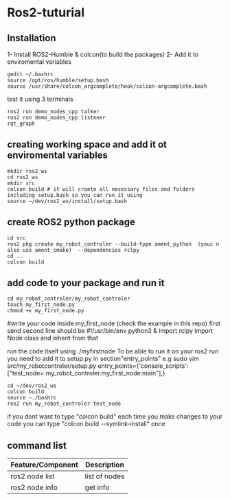 # Ros2-tuturial
## Installation
1- Install ROS2-Humble & colcon(to build the packages)
2- Add it to enviromental variables

```
gedit ~/.bashrc
source /opt/ros/humble/setup.bash
source /usr/share/colcon_argcomplete/hook/colcon-argcomplete.bash
```
test it using 3 terminals

```
ros2 run demo_nodes_cpp talker
ros2 run demo_nodes_cpp listener
rqt_graph
```

## creating working space and add it ot enviromental variables
```
mkdir ros2_ws
cd ros2_ws
mkdir src
colcon build # it will craete all necessary files and folders including setup.bash so you can run it using 
source ~/dev/ros2_ws/install/setup.bash
```

## create ROS2 python package
```
cd src
ros2 pkg create my_robot_controler --build-type ament_python  (youc n also use ament_cmake)  --dependencies rclpy
cd ..
colcon build
```

## add code to your package and run it 
```
cd my_robot_controler/my_robot_controler
touch my_first_node.py
chmod +x my_first_node.py
```
#write your code inside my_first_node (check the example in this repo)
first send second line should be #!/usr/bin/env python3   & import rclpy
import Node class and inherit from that

run the code itself using ./myfirstnode
To be able to run it on your ros2 run you need to add it to setup.py in section"entry_points" e.g
sudo vim src/my_robotcontroler/setup.py
entry_points={'console_scripts': ["test_node= my_robot_controler.my_first_node:main"],}
```
cd ~/dev/ros2_ws
colcon build
source ~./bashrc
ros2 run my_robot_controler test_node
```
if you dont want to type "colcon build" each time you make changes to your code you can type "colcon build --symlink-install" once

## command list 

| Feature/Component      | Description    |
|------------------------|----------------|
| ros2 node list        | list of nodes |
| ros2 node info <node name>       | get info |


